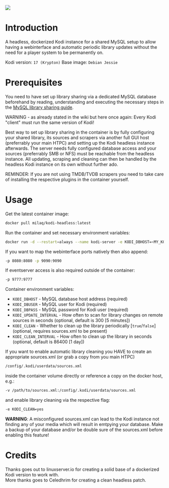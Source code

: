 [![](http://kodi.wiki/images/4/43/Side-by-side-dark-transparent.png)](https://kodi.tv/)

# Introduction
A headless, dockerized Kodi instance for a shared MySQL setup to allow having a webinterface and automatic periodic library updates without the need for a player system to be permanently on.

Kodi version: `17 (Krypton)`
Base image: `Debian Jessie`

# Prerequisites
You need to have set up library sharing via a dedicated MySQL database beforehand by reading, understanding and executing the necessary steps in the [MySQL library sharing guide](http://kodi.wiki/view/MySQL).

WARNING - as already stated in the wiki but here once again: Every Kodi "client" must run the same version of Kodi!

Best way to set up library sharing in the container is by fully configuring your shared library, its sources and scrapers via another full GUI host (preferrably your main HTPC) and setting up the Kodi headless instance afterwards.
The server needs fully configured database access and your sources (preferrably SMB or NFS) must be reachable from the headless instance. All updating, scraping and cleaning can then be handled by the headless Kodi instance on its own without further ado.

REMINDER: If you are not using TMDB/TVDB scrapers you need to take care of installing the respective plugins in the container yourself.

# Usage

Get the latest container image:
```bash
docker pull milaq/kodi-headless:latest
```

Run the container and set necessary environment variables:
```bash
docker run -d --restart=always --name kodi-server -e KODI_DBHOST=<MY_KODI_DBHOST> -e KODI_DBUSER=<MY_KODI_DBUSER> -e KODI_DBPASS=<MY_KODI_DBPASS> milaq/kodi-headless
```

If you want to map the webinterface ports natively then also append:
```bash
-p 8080:8080 -p 9090:9090
```

If eventserver access is also required outside of the container:
```bash
-p 9777:9777
```

Container environment variables:

* `KODI_DBHOST` - MySQL database host address (required)
* `KODI_DBUSER` - MySQL user for Kodi (required)
* `KODI_DBPASS` - MySQL password for Kodi user (required)
* `KODI_UPDATE_INTERVAL` - How often to scan for library changes on remote sources in seconds (optional, default is 300 [5 minutes])
* `KODI_CLEAN` - Whether to clean up the library periodically [`true`/`false`] (optional, requires sources.xml to be present)
* `KODI_CLEAN_INTERVAL` - How often to clean up the library in seconds (optional, default is 86400 [1 day])


If you want to enable automatic library cleaning you HAVE to create an appropriate sources.xml (or grab a copy from you main HTPC)
```bash
/config/.kodi/userdata/sources.xml
```
inside the container volume directly or reference a copy on the docker host, e.g.:
```bash
-v /path/to/sources.xml:/config/.kodi/userdata/sources.xml
```
and enable library cleaning via the respective flag:
```bash
-e KODI_CLEAN=yes
```

__WARNING__: A misconfigured sources.xml can lead to the Kodi instance not finding any of your media which will result in emtpying your database. Make a backup of your database and/or be double sure of the sources.xml before enabling this feature!

# Credits

Thanks goes out to linuxserver.io for creating a solid base of a dockerized Kodi version to work with.  
More thanks goes to Celedhrim for creating a clean headless patch.
